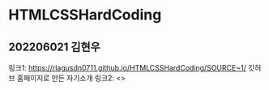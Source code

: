 # HTMLCSSHardCoding
## 202206021 김현우
링크1: <https://rlagusdn0711.github.io/HTMLCSSHardCoding/SOURCE~1/>
깃허브 홈페이지로 만든 자기소개
링크2: <>
